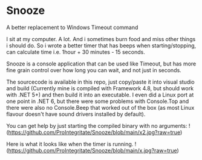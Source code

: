 # Snooze
A better replacement to Windows Timeout command

I sit at my computer. A lot. And i sometimes burn food and miss other things i should do.  So i wrote a better timer that has beeps when starting/stopping, can calculate time i.e. 1hour + 30 minutes - 15 seconds.

Snooze is a console application that can be used like Timeout, but has more fine grain control over how long you can wait, and not just in seconds.

The sourcecode is available in this repo, just copy/paste it into visual studio and build (Currently mine is compiled with Framework 4.8, but should work with .NET 5+) and then build it into an executable.  I even did a Linux port at one point in .NET 6, but there were some problems with Console.Top and there were also no Console.Beep that worked out of the box (as most Linux flavour doesn't have sound drivers installed by default).

You can get help by just starting the compiled binary with no arguments:
!(https://github.com/ProIntegritate/Snooze/blob/main/x2.jpg?raw=true)

Here is what it looks like when the timer is running.
!(https://github.com/ProIntegritate/Snooze/blob/main/x.jpg?raw=true)
